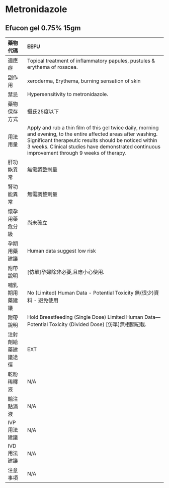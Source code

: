 # Metronidazole

## Efucon gel 0.75% 15gm

| 藥物代碼 | EEFU |
| :--- | :--- |
| 適應症 | Topical treatment of inflammatory papules, pustules & erythema of rosacea. |
| 副作用 | xeroderma, Erythema, burning sensation of skin |
| 禁忌 | Hypersensitivity to metronidazole. |
| 藥物保存方式 | 攝氏25度以下 |
| 用法用量 | Apply and rub a thin film of this gel twice daily, morning and evening, to the entire affected areas after washing. Significant therapeutic results should be noticed within 3 weeks. Clinical studies have demonstrated continuous improvement through 9 weeks of therapy. |
| 肝功能異常 | 無需調整劑量 |
| 腎功能異常 | 無需調整劑量 |
| 懷孕用藥危分級 | 尚未確立 |
| 孕期用藥建議 | Human data suggest low risk |
| 附帶說明 | \[仿單\]孕婦除非必要,且應小心使用. |
| 哺乳期用藥建議 | No \(Limited\) Human Data - Potential Toxicity 無\(很少\)資料 - 避免使用 |
| 附帶說明 | Hold Breastfeeding \(Single Dose\) Limited Human Data—Potential Toxicity \(Divided Dose\) \[仿單\]無相關紀載. |
| 注射劑給藥建議途徑 | EXT |
| 乾粉稀釋液 | N/A |
| 輸注點滴液 | N/A |
| IVP 用法建議 | N/A |
| IVD 用法建議 | N/A |
| 注意事項 | N/A |

